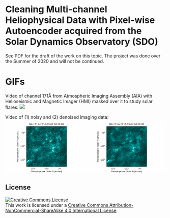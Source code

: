 # Cleaning Multi-channel Heliophysical Data with Pixel-wise Autoencoder acquired from the Solar Dynamics Observatory (SDO)

See PDF for the draft of the work on this topic. The project was done over the Summer of 2020 and will not be continued. 

# GIFs

Video of channel 171Å from Atmospheric Imaging Assembly (AIA) with Helioseismic and Magnetic Imager (HMI) masked over it to study solar flares:
![](https://github.com/mpenwarden/Heliophysical-Image-Denoise/blob/main/video1.gif)

Video of (1) noisy and (2) denoised imaging data:
![](https://github.com/mpenwarden/Heliophysical-Image-Denoise/blob/main/video2.gif)

## License

<a rel="license" href="http://creativecommons.org/licenses/by-nc-sa/4.0/"><img alt="Creative Commons License" style="border-width:0" src="https://i.creativecommons.org/l/by-nc-sa/4.0/88x31.png" /></a><br />This work is licensed under a <a rel="license" href="http://creativecommons.org/licenses/by-nc-sa/4.0/">Creative Commons Attribution-NonCommercial-ShareAlike 4.0 International License</a>.

